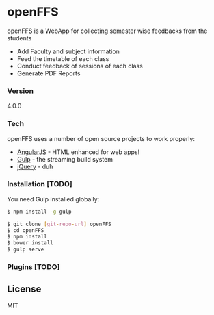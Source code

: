 # openFFS

openFFS is a WebApp for collecting semester wise feedbacks from the students
  - Add Faculty and subject information
  - Feed the timetable of each class
  - Conduct feedback of sessions of each class
  - Generate PDF Reports

### Version
4.0.0

### Tech

openFFS uses a number of open source projects to work properly:

* [AngularJS] - HTML enhanced for web apps!
* [Gulp] - the streaming build system
* [jQuery] - duh

### Installation [TODO]

You need Gulp installed globally:

```sh
$ npm install -g gulp
```

```sh
$ git clone [git-repo-url] openFFS
$ cd openFFS
$ npm install
$ bower install
$ gulp serve
```

### Plugins [TODO]

License
----

MIT

[//]: # (These are reference links used in the body of this note and get stripped out when the markdown processor does its job. There is no need to format nicely because it shouldn't be seen. Thanks SO - http://stackoverflow.com/questions/4823468/store-comments-in-markdown-syntax)

   [jQuery]: <http://jquery.com>
   [AngularJS]: <http://angularjs.org>
   [Gulp]: <http://gulpjs.com>

